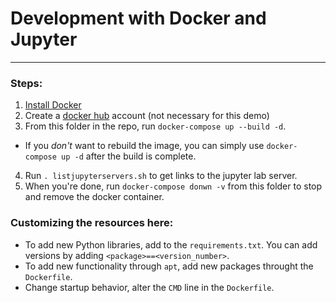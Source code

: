 # Development with Docker and Jupyter
---

### Steps:

1. [Install Docker](https://docs.docker.com/docker-for-mac/)
2. Create a [docker hub](hub.docker.com) account (not necessary for this demo)
3. From this folder in the repo, run `docker-compose up --build -d`.
  * If you _don't_ want to rebuild the image, you can simply use `docker-compose up -d` after the build is complete.
4. Run `. listjupyterservers.sh` to get links to the jupyter lab server.
5. When you're done, run `docker-compose donwn -v` from this folder to stop and remove the docker container.

### Customizing the resources here:

* To add new Python libraries, add to the `requirements.txt`. You can add versions by adding `<package>==<version_number>`.
* To add new functionality through `apt`, add new packages throught the `Dockerfile`.
* Change startup behavior, alter the `CMD` line in the `Dockerfile`.
